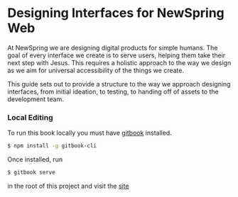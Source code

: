 # Designing Interfaces for NewSpring Web

At NewSpring we are designing digital products for simple humans. The goal of every interface we create is to serve users, helping them take their next step with Jesus. This requires a holistic approach to the way we design as we aim for universal accessibility of the things we create. 

This guide sets out to provide a structure to the way we approach designing interfaces, from initial ideation, to testing, to handing off of assets to the development team.


### Local Editing

To run this book locally you must have [gitbook](https://github.com/GitbookIO/gitbook) installed.

```bash
$ npm install -g gitbook-cli
```

Once installed, run

```bash
$ gitbook serve
```

in the root of this project and visit the [site](http://localhost:4000)



